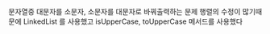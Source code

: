 문자열중 대문자를 소문자, 소문자를 대문자로 바꿔출력하는 문제
행렬의 수정이 많기때문에 LinkedList 를 사용했고
isUpperCase, toUpperCase 메서드를 사용했다